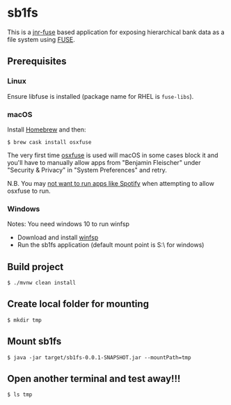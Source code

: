 # sb1fs

This is a [jnr-fuse](https://github.com/SerCeMan/jnr-fuse) based application for exposing hierarchical bank data as a file system using [FUSE](https://en.wikipedia.org/wiki/Filesystem_in_Userspace).

## Prerequisites
### Linux
Ensure libfuse is installed (package name for RHEL is ``fuse-libs``).

### macOS
Install [Homebrew](https://brew.sh) and then:

    $ brew cask install osxfuse

The very first time [osxfuse](https://osxfuse.github.io/) is used will macOS in some cases block it and you'll have to
manually allow apps from "Benjamin Fleischer" under "Security & Privacy" in "System Preferences" and retry.

N.B. You may [not want to run apps like Spotify](https://github.com/osxfuse/osxfuse/issues/437) when attempting to allow
osxfuse to run.

###  Windows
Notes: You need windows 10 to run winfsp

 * Download and install [winfsp](http://www.secfs.net/winfsp/download/)
 * Run the sb1fs application (default mount point is S:\ for windows)

## Build project

    $ ./mvnw clean install

## Create local folder for mounting

    $ mkdir tmp

## Mount sb1fs
    
    $ java -jar target/sb1fs-0.0.1-SNAPSHOT.jar --mountPath=tmp
    
## Open another terminal and test away!!!

    $ ls tmp

